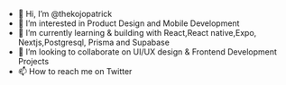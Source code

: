 - 👋 Hi, I’m @thekojopatrick
- 👀 I’m interested in Product Design and Mobile Development
- 🌱 I’m currently learning & building with React,React native,Expo, Nextjs,Postgresql, Prisma and Supabase
- 💞️ I’m looking to collaborate on UI/UX design & Frontend Development Projects
- 📫 How to reach me on Twitter

<!---
thekojopatrick/thekojopatrick is a ✨ special ✨ repository because its `README.md` (this file) appears on your GitHub profile.
You can click the Preview link to take a look at your changes.
--->
